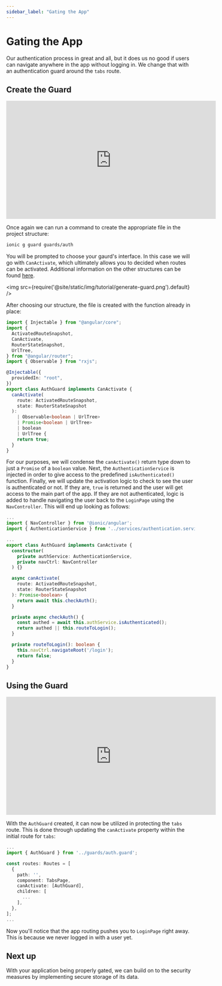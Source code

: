 ```yaml
---
sidebar_label: "Gating the App"
---
```


# Gating the App

Our authentication process in great and all, but it does us no good if users can navigate anywhere in the app without logging in. We change that with an authentication guard around the `tabs` route.

## Create the Guard

<iframe
  src="https://www.loom.com/embed/703d828d1bc54478a088c306d3166968"
  frameborder="0"
  allowfullscreen
  width="560"
  height="315"
></iframe>

Once again we can run a command to create the appropriate file in the project structure:

```bash
ionic g guard guards/auth
```

You will be prompted to choose your gaurd's interface. In this case we will go with `CanActivate`, which ultimately allows you to decided when routes can be activated. Additional information on the other structures can be found [here](https://angular.io/api/router#structures).

<img src={require('@site/static/img/tutorial/generate-guard.png').default} />

After choosing our structure, the file is created with the function already in place:

```typescript title="src/app/guards/auth.guard.ts"
import { Injectable } from "@angular/core";
import {
  ActivatedRouteSnapshot,
  CanActivate,
  RouterStateSnapshot,
  UrlTree,
} from "@angular/router";
import { Observable } from "rxjs";

@Injectable({
  providedIn: "root",
})
export class AuthGuard implements CanActivate {
  canActivate(
    route: ActivatedRouteSnapshot,
    state: RouterStateSnapshot
  ):
    | Observable<boolean | UrlTree>
    | Promise<boolean | UrlTree>
    | boolean
    | UrlTree {
    return true;
  }
}
```

For our purposes, we will condense the `canActivate()` return type down to just a `Promise` of a `boolean` value. Next, the `AuthenticationService` is injected in order to give access to the predefined `isAuthenticated()` function. Finally, we will update the activation logic to check to see the user is authenticated or not. If they are, `true` is returned and the user will get access to the main part of the app. If they are not authenticated, logic is added to handle navigating the user back to the `LoginPage` using the `NavController`. This will end up looking as follows:

```typescript title="src/app/guards/auth.guard.ts"
...
import { NavController } from '@ionic/angular';
import { AuthenticationService } from '../services/authentication.service';

...
export class AuthGuard implements CanActivate {
  constructor(
    private authService: AuthenticationService,
    private navCtrl: NavController
  ) {}

  async canActivate(
    route: ActivatedRouteSnapshot,
    state: RouterStateSnapshot
  ): Promise<boolean> {
    return await this.checkAuth();
  }

  private async checkAuth() {
    const authed = await this.authService.isAuthenticated();
    return authed || this.routeToLogin();
  }

  private routeToLogin(): boolean {
    this.navCtrl.navigateRoot('/login');
    return false;
  }
}
```

## Using the Guard

<iframe
  src="https://www.loom.com/embed/8b606ed961a94e0c93bcdb7cd8d64343"
  frameborder="0"
  allowfullscreen
  width="560"
  height="315"
></iframe>

With the `AuthGuard` created, it can now be utilized in protecting the `tabs` route. This is done through updating the `canActivate` property within the initial route for `tabs`:

```typescript title="src/app/tabs/tabs-routing.module.ts"
...
import { AuthGuard } from '../guards/auth.guard';

const routes: Routes = [
  {
    path: '',
    component: TabsPage,
    canActivate: [AuthGuard],
    children: [
      ...
    ],
  },
];
...
```

Now you'll notice that the app routing pushes you to `LoginPage` right away. This is because we never logged in with a user yet.

## Next up

With your application being properly gated, we can build on to the security measures by implementing secure storage of its data.
